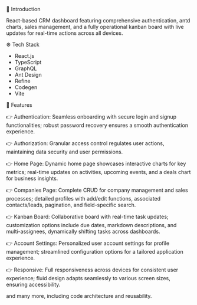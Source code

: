 🤖 Introduction

React-based CRM dashboard featuring comprehensive authentication, antd charts, sales management, and a fully operational kanban board with live updates for real-time actions across all devices.

⚙️ Tech Stack

- React.js
- TypeScript
- GraphQL
- Ant Design
- Refine
- Codegen
- Vite

🔋 Features

👉 Authentication: Seamless onboarding with secure login and signup functionalities; robust password recovery ensures a smooth authentication experience.

👉 Authorization: Granular access control regulates user actions, maintaining data security and user permissions.

👉 Home Page: Dynamic home page showcases interactive charts for key metrics; real-time updates on activities, upcoming events, and a deals chart for business insights.

👉 Companies Page: Complete CRUD for company management and sales processes; detailed profiles with add/edit functions, associated contacts/leads, pagination, and field-specific search.

👉 Kanban Board: Collaborative board with real-time task updates; customization options include due dates, markdown descriptions, and multi-assignees, dynamically shifting tasks across dashboards.

👉 Account Settings: Personalized user account settings for profile management; streamlined configuration options for a tailored application experience.

👉 Responsive: Full responsiveness across devices for consistent user experience; fluid design adapts seamlessly to various screen sizes, ensuring accessibility.

and many more, including code architecture and reusability.
